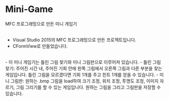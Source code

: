 # Mini-Game
MFC 프로그래밍으로 만든 미니 게임기  
<br>
- Visual Studio 2015의 MFC 프로그래밍으로 만든 프로젝트입니다.  
- CFormView로 만들었습니다.  
<br>
- 이 미니 게임기는 틀린 그림 찾기와 미니 그림판으로 이루어져 있습니다.
	- 틀린 그림 찾기:  주어진 시간 내, 주어진 기회 안에 왼쪽 그림에서 오른쪽 그림과 다른 부분을 찾는 게임입니다.
	틀린 그림을 모르겠다면 기회 1개를 주고 힌트 1개를 얻을 수 있습니다.
  	- 미니 그림판: 원하는 .bmp 그림을 load하여 크기 조정, 위치 조정, 투명도 조정, 이미지 자르기, 그림 그리기를 할 수 있는 게임입니다.
	원하는 그림을 그리고 그림판을 저장할 수 있습니다.
